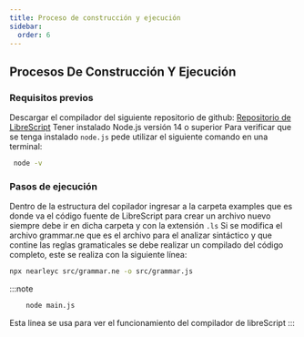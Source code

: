 ```yaml
---
title: Proceso de construcción y ejecución 
sidebar:
  order: 6
---
```


## Procesos De Construcción Y Ejecución

### Requisitos previos

Descargar el compilador del siguiente repositorio de github: [Repositorio de LibreScript](https://github.com/AdrCrz/librescript)
Tener instalado Node.js versión 14 o superior
Para verificar que se tenga instalado `node.js` pede utilizar el siguiente comando en una terminal:

```bash
 node -v
```

### Pasos de ejecución

Dentro de la estructura del copilador ingresar a la carpeta examples que es donde va el código fuente de LibreScript para crear un archivo nuevo siempre debe ir en dicha carpeta y con la extensión `.ls`
Si se modifica el archivo grammar.ne que es el archivo para el analizar sintáctico y que contine las reglas gramaticales se debe realizar un compilado del código completo, este se realiza con la siguiente línea:

```bash
npx nearleyc src/grammar.ne -o src/grammar.js
```

:::note

```bash
    node main.js
```

Esta linea se usa para ver el funcionamiento del compilador de libreScript
:::

